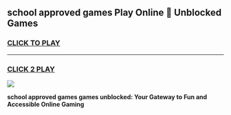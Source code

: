 
## school approved games Play Online 👋 Unblocked Games
<h3>
<a href="https://news.freeplayer.one?title=school_approved_games&ref=17GH">CLICK TO PLAY</a></h3>
<hr>

<h3>
<a href="https://news.freeplayer.one?title=school_approved_games&ref=17GH">CLICK 2 PLAY</a>
  
</h3>

<a href="https://news.freeplayer.one?title=school_approved_games&ref=17GH/"><img src="https://clearcache.store/games.png"></a>


**school approved games games unblocked: Your Gateway to Fun and Accessible Online Gaming**
